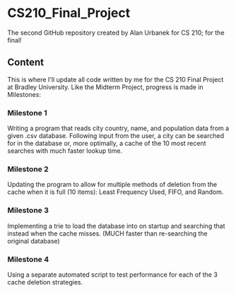 # CS210_Final_Project
The second GitHub repository created by Alan Urbanek for CS 210; for the final!

## Content
This is where I'll update all code written by me for the CS 210 Final Project at Bradley University. Like the Midterm Project, progress is made in Milestones:
### Milestone 1
Writing a program that reads city country, name, and population data from a given .csv database. Following input from the user, a city can be searched for in the database or, more optimally, a cache of the 10 most recent searches with much faster lookup time.
### Milestone 2
Updating the program to allow for multiple methods of deletion from the cache when it is full (10 items): Least Frequency Used, FIFO, and Random.
### Milestone 3
Implementing a trie to load the database into on startup and searching that instead when the cache misses. (MUCH faster than re-searching the original database)
### Milestone 4
Using a separate automated script to test performance for each of the 3 cache deletion strategies.
